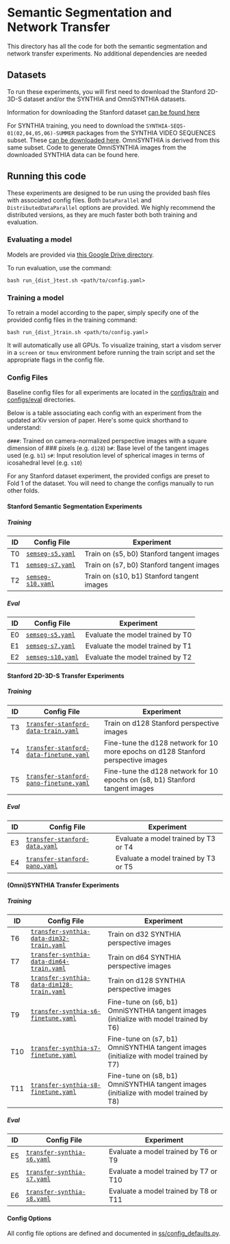 # Semantic Segmentation and Network Transfer

This directory has all the code for both the semantic segmentation and network transfer experiments. No additional dependencies are needed

## Datasets

To run these experiments, you will first need to download the Stanford 2D-3D-S dataset and/or the SYNTHIA and OmniSYNTHIA datasets.

Information for downloading the Stanford dataset [can be found here](http://buildingparser.stanford.edu/dataset.html#Download)

For SYNTHIA training, you need to download the `SYNTHIA-SEQS-01(02,04,05,06)-SUMMER` packages from the SYNTHIA VIDEO SEQUENCES subset. These [can be downloaded here](http://synthia-dataset.net/downloads/). OmniSYNTHIA is derived from this same subset. Code to generate OmniSYNTHIA images from the downloaded SYNTHIA data can be found here.

## Running this code

These experiments are designed to be run using the provided bash files with associated config files. Both `DataParallel` and `DistributedDataParallel` options are provided. We highly recommend the distributed versions, as they are much faster both both training and evaluation.


### Evaluating a model

Models are provided via [this Google Drive directory](https://drive.google.com/drive/folders/1d-agvJ55pi5Oo9Y91pBKvaNtmkdeQfz9?usp=sharing).

To run evaluation, use the command:

```
bash run_{dist_}test.sh <path/to/config.yaml>
```

### Training a model

To retrain a model according to the paper, simply specify one of the provided config files in the training command:

```
bash run_{dist_}train.sh <path/to/config.yaml>
```

It will automatically use all GPUs. To visualize training, start a visdom server in a `screen` or `tmux` environment before running the train script and set the appropriate flags in the config file.

### Config Files

Baseline config files for all experiments are located in the [configs/train](./configs/train) and [configs/eval](./configs/eval) directories.

Below is a table associating each config with an experiment from the updated arXiv version of paper. Here's some quick shorthand to understand:

`d###`: Trained on camera-normalized perspective images with a square dimension of ### pixels (e.g. `d128`)
`b#`: Base level of the tangent images used (e.g. `b1`)
`s#`: Input resolution level of spherical images in terms of icosahedral level (e.g. `s10`)

For any Stanford dataset experiment, the provided configs are preset to Fold 1 of the dataset. You will need to change the configs manually to run other folds.

#### Stanford Semantic Segmentation Experiments

##### Training

| ID | Config File | Experiment |
| --- | --- | --- |
| T0 | [`semseg-s5.yaml`](./configs/train/semseg-s5.yaml) | Train on (s5, b0) Stanford tangent images |
| T1 | [`semseg-s7.yaml`](./configs/train/semseg-s7.yaml) | Train on (s7, b0) Stanford tangent images |
| T2 | [`semseg-s10.yaml`](./configs/train/semseg-s10.yaml) | Train on (s10, b1) Stanford tangent images |


##### Eval

| ID | Config File | Experiment |
| --- | --- | --- |
| E0 | [`semseg-s5.yaml`](./configs/eval/semseg-s5.yaml) | Evaluate the model trained by T0 |
| E1 | [`semseg-s7.yaml`](./configs/eval/semseg-s7.yaml) | Evaluate the model trained by T1 |
| E2 | [`semseg-s10.yaml`](./configs/eval/semseg-s10.yaml) | Evaluate the model trained by T2 |


#### Stanford 2D-3D-S Transfer Experiments

##### Training

| ID | Config File | Experiment |
| --- | --- | --- |
| T3 | [`transfer-stanford-data-train.yaml`](./config/train/transfer-stanford-data-train.yaml) | Train on d128 Stanford perspective images |
| T4 | [`transfer-stanford-data-finetune.yaml`](./config/train/transfer-stanford-data-finetune.yaml) | Fine-tune the d128 network for 10 more epochs on d128 Stanford perspective images |
| T5 | [`transfer-stanford-pano-finetune.yaml`](./config/train/transfer-stanford-pano-finetune.yaml) | Fine-tune the d128 network for 10 epochs on (s8, b1) Stanford tangent images |


##### Eval

| ID | Config File | Experiment |
| --- | --- | --- |
| E3 | [`transfer-stanford-data.yaml` ](./config/eval/transfer-stanford-data.yaml`)| Evaluate a model trained by T3 or T4 |
| E4 | [`transfer-stanford-pano.yaml` ](./config/eval/transfer-stanford-pano.yaml`)| Evaluate a model trained by T3 or T5 |


#### (Omni)SYNTHIA Transfer Experiments

##### Training

| ID | Config File | Experiment |
| --- | --- | --- |
| T6 | [`transfer-synthia-data-dim32-train.yaml`](./configs/train/transfer-synthia-data-dim32-train.yaml) | Train on d32 SYNTHIA perspective images |
| T7 | [`transfer-synthia-data-dim64-train.yaml`](./configs/train/transfer-synthia-data-dim64-train.yaml) | Train on d64 SYNTHIA perspective images |
| T8 | [`transfer-synthia-data-dim128-train.yaml`](./configs/train/transfer-synthia-data-dim128-train.yaml) | Train on d128 SYNTHIA perspective images |
| T9 | [`transfer-synthia-s6-finetune.yaml`](./configs/train/transfer-synthia-s6-finetune.yaml`) | Fine-tune on (s6, b1) OmniSYNTHIA tangent images (initialize with model trained by T6) |
| T10 | [`transfer-synthia-s7-finetune.yaml`](./configs/train/transfer-synthia-s7-finetune.yaml`) | Fine-tune on (s7, b1) OmniSYNTHIA tangent images (initialize with model trained by T7) |
| T11 | [`transfer-synthia-s8-finetune.yaml`](./configs/train/transfer-synthia-s8-finetune.yaml`) | Fine-tune on (s8, b1) OmniSYNTHIA tangent images (initialize with model trained by T8) |


##### Eval

| ID | Config File | Experiment |
| --- | --- | --- |
| E5 | [`transfer-synthia-s6.yaml`](./configs/eval/transfer-synthia-s6.yaml) | Evaluate a model trained by T6 or T9 |
| E5 | [`transfer-synthia-s7.yaml`](./configs/eval/transfer-synthia-s7.yaml) | Evaluate a model trained by T7 or T10 |
| E6 | [`transfer-synthia-s8.yaml`](./configs/eval/transfer-synthia-s8.yaml) | Evaluate a model trained by T8 or T11 |


#### Config Options

All config file options are defined and documented in [ss/config_defaults.py](./ss/config_defaults.py).

